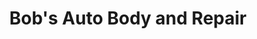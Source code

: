 ---
title: "Bob's Auto Body and Repair"
url: /scales-mound/bobs-auto-body-and-repair/
shop: car repair
---